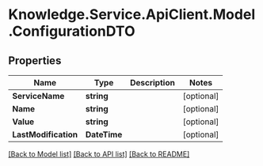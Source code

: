 # Knowledge.Service.ApiClient.Model.ConfigurationDTO

## Properties

Name | Type | Description | Notes
------------ | ------------- | ------------- | -------------
**ServiceName** | **string** |  | [optional] 
**Name** | **string** |  | [optional] 
**Value** | **string** |  | [optional] 
**LastModification** | **DateTime** |  | [optional] 

[[Back to Model list]](../README.md#documentation-for-models) [[Back to API list]](../README.md#documentation-for-api-endpoints) [[Back to README]](../README.md)

